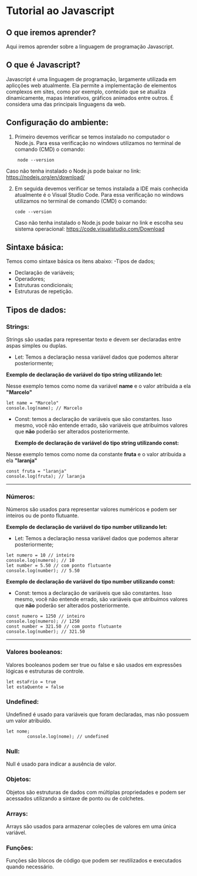 # Tutorial ao Javascript

## O que iremos aprender?
Aqui iremos aprender sobre a linguagem de programação Javascript.

## O que é Javascript?
Javascript é uma linguagem de programação, largamente utilizada em aplicções web atualmente. Ela permite a implementação de elementos complexos em sites, como por exemplo, conteúdo que se atualiza dinamicamente, mapas interativos, gráficos animados entre outros. É considera uma das principais linguagens da web.

## Configuração do ambiente:

1. Primeiro devemos verificar se temos instalado no computador o Node.js. Para essa verificação no windows utilizamos no terminal de comando (CMD) o comando:
   ```
    node --version
   ```
  Caso não tenha instalado o Node.js pode baixar no link: https://nodejs.org/en/download/
  
2. Em seguida devemos verificar se temos instalada a IDE mais conhecida atualmente é o Visual Studio Code. Para essa verificação no windows utilizamos no terminal de comando (CMD) o comando:

   ```
   code --version
   ```
     Caso não tenha instalado o Node.js pode baixar no link e escolha seu sistema operacional:
   https://code.visualstudio.com/Download

## Sintaxe básica:

Temos como sintaxe básica os itens abaixo:
-Tipos de dados;
- Declaração de variáveis;
- Operadores;
- Estruturas condicionais;
- Estruturas de repetição.

## Tipos de dados:

### Strings:
Strings são usadas para representar texto e devem ser declaradas entre aspas simples ou duplas.

- Let: Temos a declaração nessa variável dados que podemos alterar posteriormente;

__Exemplo de declaração de variável do tipo string utilizando let:__

 Nesse exemplo temos como nome da variável **name** e o valor atribuida a ela **"Marcelo"**
 
 ```
let name = "Marcelo"
console.log(name); // Marcelo
 ```

- Const: temos a declaração de variáveis que são constantes. Isso mesmo, você não entende errado, são variáveis que atribuimos valores que __não__ poderão ser alterados posteriormente.

     __Exemplo de declaração de variável do tipo string utilizando const:__

 Nesse exemplo temos como nome da constante **fruta** e o valor atribuida a ela **"laranja"**
 ```
const fruta = "laranja"
console.log(fruta); // laranja
 ```
---

### Números:

Números são usados para representar valores numéricos e podem ser inteiros ou de ponto flutuante.

__Exemplo de declaração de variável do tipo number utilizando let:__

- Let: Temos a declaração nessa variável dados que podemos alterar posteriormente;
 ```
let numero = 10 // inteiro
console.log(numero); // 10
let number = 5.50 // com ponto flutuante
console.log(number); // 5.50
 ```

__Exemplo de declaração de variável do tipo number utilizando const:__

- Const: temos a declaração de variáveis que são constantes. Isso mesmo, você não entende errado, são variáveis que atribuimos valores que __não__ poderão ser alterados posteriormente.
 ```
const numero = 1250 // inteiro
console.log(numero); // 1250
const number = 321.50 // com ponto flutuante
console.log(number); // 321.50
 ```
---

### Valores booleanos:
Valores booleanos podem ser true ou false e são usados em expressões lógicas e estruturas de controle.

```
let estaFrio = true
let estaQuente = false
```

### Undefined:
Undefined é usado para variáveis que foram declaradas, mas não possuem um valor atribuído.

```
let nome; 
        console.log(nome); // undefined
```


### Null:
Null é usado para indicar a ausência de valor.

### Objetos:
Objetos são estruturas de dados com múltiplas propriedades e podem ser acessados utilizando a sintaxe de ponto ou de colchetes.

### Arrays:
Arrays são usados para armazenar coleções de valores em uma única variável.

### Funções:
Funções são blocos de código que podem ser reutilizados e executados quando necessário.
